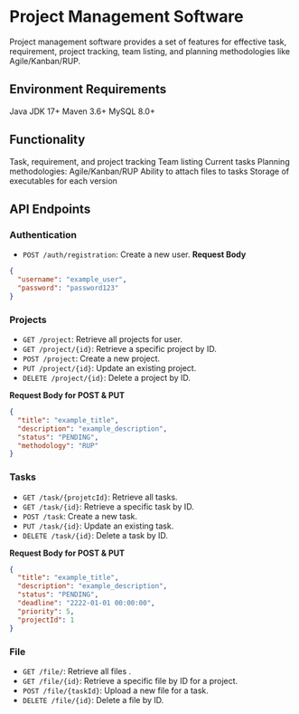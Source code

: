 # Project Management Software
Project management software provides a set of features for effective task, requirement, project tracking, team listing, and planning methodologies like Agile/Kanban/RUP.

## Environment Requirements
Java JDK 17+
Maven 3.6+
MySQL 8.0+

## Functionality
Task, requirement, and project tracking
Team listing
Current tasks
Planning methodologies: Agile/Kanban/RUP
Ability to attach files to tasks
Storage of executables for each version

## API Endpoints

### Authentication

- `POST /auth/registration`: Create a new user.
**Request Body**
```json
{
  "username": "example_user",
  "password": "password123"
}
```

### Projects

- `GET /project`: Retrieve all projects for user.
- `GET /project/{id}`: Retrieve a specific project by ID.
- `POST /project`: Create a new project.
- `PUT /project/{id}`: Update an existing project.
- `DELETE /project/{id}`: Delete a project by ID.

**Request Body for POST & PUT**
```json
{
  "title": "example_title",
  "description": "example_description",
  "status": "PENDING",
  "methodology": "RUP"
}
```

### Tasks

- `GET /task/{projetcId}`: Retrieve all tasks.
- `GET /task/{id}`: Retrieve a specific task by ID.
- `POST /task`: Create a new task.
- `PUT /task/{id}`: Update an existing task.
- `DELETE /task/{id}`: Delete a task by ID.

**Request Body for POST & PUT**
```json
{
  "title": "example_title",
  "description": "example_description",
  "status": "PENDING",
  "deadline": "2222-01-01 00:00:00",
  "priority": 5,
  "projectId": 1
}
```

### File

- `GET /file/`: Retrieve all files .
- `GET /file/{id}`: Retrieve a specific file by ID for a project.
- `POST /file/{taskId}`: Upload a new file for a task.
- `DELETE /file/{id}`: Delete a file by ID.
